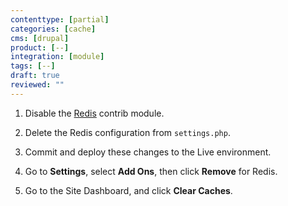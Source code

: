 ```yaml
---
contenttype: [partial]
categories: [cache]
cms: [drupal]
product: [--]
integration: [module]
tags: [--]
draft: true
reviewed: ""
---
```


1. Disable the [Redis](https://www.drupal.org/project/redis) contrib module.

1. Delete the Redis configuration from `settings.php`.

1. Commit and deploy these changes to the Live environment.

1. Go to <span class="glyphicons glyphicons-cogwheel"></span> **Settings**, select **Add Ons**, then click **Remove** for Redis.

1. Go to the Site Dashboard, and click <span class="glyphicons glyphicons-cleaning"></span> **Clear Caches**.

